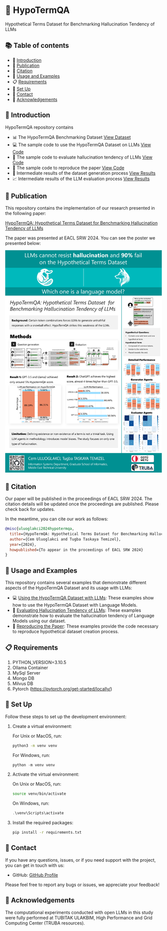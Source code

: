 # 🥶 HypoTermQA

Hypothetical Terms Dataset for Benchmarking Hallucination Tendency of LLMs

## 📚 Table of contents

- 📘 [Introduction](#-introduction)
- 📜 [Publication](#-publication)
- 📝 [Citation](#-citation)
- 🚀 [Usage and Examples](#-usage-and-examples)
- 📋 [Requirements](#-requirements)
- 🔧 [Set Up](#-set-up)
- 👋 [Contact](#-contact)
- 🙏 [Acknowledgements](#-acknowledgements)


## 📘 Introduction

HypoTermQA repository contains 

* 📊 The HypoTermQA Benchmarking Dataset <a href="https://github.com/cemuluoglakci/HypoTermQA/tree/main/HypoTermQA_Dataset" class="button">View Dataset</a> 
* 💻 The sample code to use the HypoTermQA Dataset on LLMs <a href="https://github.com/cemuluoglakci/HypoTermQA/tree/main/sample_prompting" class="button">View Code</a>
* 🧪 The sample code to evaluate hallucination tendency of LLMs <a href="https://github.com/cemuluoglakci/HypoTermQA/tree/main/sample_evaluation" class="button">View Code</a>
* 📜 The sample code to reproduce the paper <a href="https://github.com/cemuluoglakci/HypoTermQA/tree/main/sample_reproduction" class="button">View Code</a>
* 🔄 Intermediate results of the dataset generation process <a href="https://github.com/cemuluoglakci/HypoTermQA/tree/main/data/intermediate" class="button">View Results</a>
* 📈 Intermediate results of the LLM evaluation process <a href="https://github.com/cemuluoglakci/HypoTermQA/tree/main/data/evaluation" class="button">View Results</a>

## 📜 Publication

This repository contains the implementation of our research presented in the following paper:

[HypoTermQA: Hypothetical Terms Dataset for Benchmarking Hallucination Tendency of LLMs](https://arxiv.org/abs/2402.16211)

The paper was presented at EACL SRW 2024. You can see the poster we presented below:

![Poster Image](./images/poster.png)

## 📝 Citation

Our paper will be published in the proceedings of EACL SRW 2024. The citation details will be updated once the proceedings are published. Please check back for updates.

In the meantime, you can cite our work as follows:

```bibtex
@misc{uluoglakci2024hypotermqa,
  title={HypoTermQA: Hypothetical Terms Dataset for Benchmarking Hallucination Tendency of LLMs},
  author={Cem Uluoglakci and Tugba Taskaya Temizel},
  year={2024},
  howpublished={To appear in the proceedings of EACL SRW 2024}
}
```

## 🚀 Usage and Examples

This repository contains several examples that demonstrate different aspects of the HypoTermQA Dataset and its usage with LLMs:

* 💻 [Using the HypoTermQA Dataset with LLMs](https://github.com/cemuluoglakci/HypoTermQA/tree/main/sample_prompting): These examples show how to use the HypoTermQA Dataset with Language Models.
* 🧪 [Evaluating Hallucination Tendency of LLMs](https://github.com/cemuluoglakci/HypoTermQA/tree/main/sample_evaluation): These examples demonstrate how to evaluate the hallucination tendency of Language Models using our dataset.
* 📜 [Reproducing the Paper](https://github.com/cemuluoglakci/HypoTermQA/tree/main/sample_reproduction): These examples provide the code necessary to reproduce hypothetical dataset creation process.


## 📋 Requirements

1. PYTHON_VERSION=3.10.5
2. Ollama Container
3. MySql Server
4. Mongo DB
5. Milvus DB
6. Pytorch (https://pytorch.org/get-started/locally/)

## 🔧 Set Up

Follow these steps to set up the development environment:

1. Create a virtual environment:

    For Unix or MacOS, run:
    ```bash
    python3 -m venv venv
    ```

    For Windows, run:
    ```powershell
    python -m venv venv
    ```

2. Activate the virtual environment:

    On Unix or MacOS, run:
    ```bash
    source venv/bin/activate
    ```

    On Windows, run:
    ```powershell
    .\venv\Scripts\activate
    ```

3. Install the required packages:

    ```bash
    pip install -r requirements.txt
    ```


## 👋 Contact

If you have any questions, issues, or if you need support with the project, you can get in touch with us:

* GitHub: [GitHub Profile](https://github.com/cemuluoglakci)


Please feel free to report any bugs or issues, we appreciate your feedback!

## 🙏 Acknowledgements

The computational experiments conducted with open LLMs in this study were fully performed at TUBITAK ULAKBIM, High Performance and Grid Computing Center (TRUBA resources).